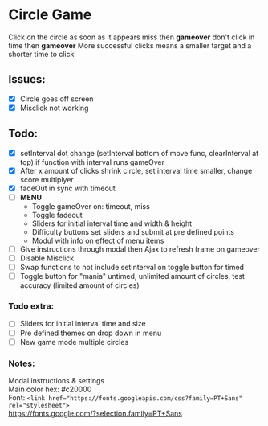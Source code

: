 # Circle Game
Click on the circle as soon as it appears miss then **gameover** don't click in time then **gameover**
More successful clicks means a smaller target and a shorter time to click

## Issues:
- [x] Circle goes off screen
- [x] Misclick not working

## Todo:
- [x] setInterval dot change (setInterval bottom of move func, clearInterval at top) if function with interval runs gameOver
- [x] After x amount of clicks shrink circle, set interval time smaller, change score multiplyer
- [x] fadeOut in sync with timeout
- [ ] **MENU** <br>
    * Toggle gameOver on: timeout, miss
    * Toggle fadeout
    * Sliders for initial interval time and width & height
    * Difficulty buttons set sliders and submit at pre defined points
    * Modul with info on effect of menu items
- [ ] Give instructions through modal then Ajax to refresh frame on gameover
- [ ] Disable Misclick
- [ ] Swap functions to not include setInterval on toggle button for timed
- [ ] Toggle button for "mania" untimed, unlimited amount of circles, test accuracy (limited amount of circles)
### Todo extra:
- [ ] Sliders for initial interval time and size
- [ ] Pre defined themes on drop down in menu
- [ ] New game mode multiple circles

### Notes:
Modal instructions & settings <br>
Main color hex: #c20000 <br>
Font: ```<link href="https://fonts.googleapis.com/css?family=PT+Sans" rel="stylesheet">``` <br>
https://fonts.google.com/?selection.family=PT+Sans
